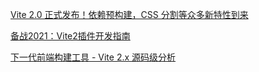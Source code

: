 [Vite 2.0 正式发布！依赖预构建，CSS 分割等众多新特性到来](https://mp.weixin.qq.com/s?__biz=MzUyNDYxNDAyMg==&mid=2247488036&idx=2&sn=65c2f5b11c07e7fbccb27a31d4ef9cf5&chksm=fa2bf2cdcd5c7bdb4011427f3da4285f0fb5ac4d03691baf442d7d17300b3a9b537ff76d0d3a&scene=126&&sessionid=1664519640#rd)

[备战2021：Vite2插件开发指南](https://mp.weixin.qq.com/s?__biz=MzUyNDYxNDAyMg==&mid=2247488123&idx=2&sn=82b2f8e11f7e7b2f77416e5ae02e9816&chksm=fa2bf292cd5c7b84965f17ebf0b969b889da88ce98403e0ccfee033438c791b736964fe0b2c3&scene=126&&sessionid=1664519638#rd)

[下一代前端构建工具 - Vite 2.x 源码级分析](https://mp.weixin.qq.com/s?__biz=MzUyNDYxNDAyMg==&mid=2247489438&idx=2&sn=60556069ae547e9cf6cd98eff8022486&chksm=fa2bf777cd5c7e61352708eb056c784527829f112d0fe4a449a14e158bae7b4e1dafa9783203&scene=126&&sessionid=1664519623#rd)




